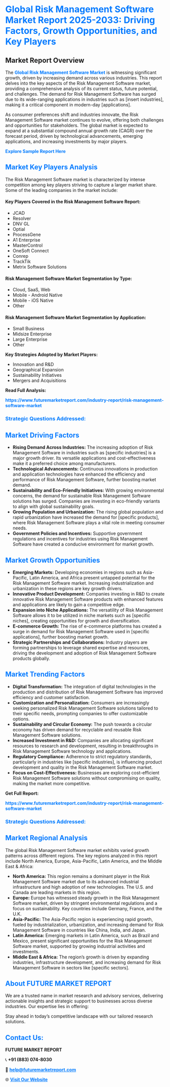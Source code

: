 <h1 style="color: #007BFF;">Global Risk Management Software Market Report 2025-2033: Driving Factors, Growth Opportunities, and Key Players</h1>

<section id="overview">
<h2>Market Report Overview</h2>
<p>The <a href="https://www.futuremarketreport.com/industry-report/risk-management-software-market" style="color: #007BFF; text-decoration: none;"><strong>Global Risk Management Software Market</strong></a> is witnessing significant growth, driven by increasing demand across various industries. This report delves into the key aspects of the Risk Management Software market, providing a comprehensive analysis of its current status, future potential, and challenges. The demand for Risk Management Software has surged due to its wide-ranging applications in industries such as [insert industries], making it a critical component in modern-day [applications].</p>
<p>As consumer preferences shift and industries innovate, the Risk Management Software market continues to evolve, offering both challenges and opportunities for stakeholders. The global market is expected to expand at a substantial compound annual growth rate (CAGR) over the forecast period, driven by technological advancements, emerging applications, and increasing investments by major players.</p>
</section>

<section id="overview">
<p><a href="https://www.futuremarketreport.com/request-sample/reportId=101003" style="color: #007BFF; text-decoration: none;"><strong>Explore Sample Report Here</strong></a></p>
</section>

<section id="key-players">
<h2 style="color: #007BFF;">Market Key Players Analysis</h2>
<p>The Risk Management Software market is characterized by intense competition among key players striving to capture a larger market share. Some of the leading companies in the market include:</p>
<h4>Key Players Covered in the Risk Management Software Report:</h4>
<ul><li>JCAD</li><li>Resolver</li><li>DNV GL</li><li>Optial</li><li>ProcessGene</li><li>A1 Enterprise</li><li>MasterControl</li><li>OneSoft Connect</li><li>Conrep</li><li>TrackTik</li><li>Metrix Software Solutions</li></ul>
<h4>Risk Management Software Market Segmentation by Type:</h4>
<ul><li>Cloud, SaaS, Web</li><li>Mobile - Android Native</li><li>Mobile - iOS Native</li><li>Other</li></ul>

<h4>Risk Management Software Market Segmentation by Application:</h4>
<ul><li>Small Business</li><li>Midsize Enterprise</li><li>Large Enterprise</li><li>Other</li></ul>
<p><strong>Key Strategies Adopted by Market Players:</strong></p>
<ul>
<li>Innovation and R&D</li>
<li>Geographical Expansion</li>
<li>Sustainability Initiatives</li>
<li>Mergers and Acquisitions</li>
</ul>
</section>

<section>
<p><strong>Read Full Analysis: </strong></p><a href="https://www.futuremarketreport.com/industry-report/risk-management-software-market" style="color: #007BFF; text-decoration: none;"><strong>https://www.futuremarketreport.com/industry-report/risk-management-software-market</strong></a>
<h3 style="color: #007BFF;">Strategic Questions Addressed:</h3>
</section>

<section id="driving-factors">
<h2 style="color: #007BFF;">Market Driving Factors</h2>
<ul>
<li><strong>Rising Demand Across Industries:</strong> The increasing adoption of Risk Management Software in industries such as [specific industries] is a major growth driver. Its versatile applications and cost-effectiveness make it a preferred choice among manufacturers.</li>
<li><strong>Technological Advancements:</strong> Continuous innovations in production and application technologies have enhanced the efficiency and performance of Risk Management Software, further boosting market demand.</li>
<li><strong>Sustainability and Eco-Friendly Initiatives:</strong> With growing environmental concerns, the demand for sustainable Risk Management Software solutions has surged. Companies are investing in eco-friendly variants to align with global sustainability goals.</li>
<li><strong>Growing Population and Urbanization:</strong> The rising global population and rapid urbanization have increased the demand for [specific products], where Risk Management Software plays a vital role in meeting consumer needs.</li>
<li><strong>Government Policies and Incentives:</strong> Supportive government regulations and incentives for industries using Risk Management Software have created a conducive environment for market growth.</li>
</ul>
</section>

<section id="growth-opportunities">
<h2 style="color: #007BFF;">Market Growth Opportunities</h2>
<ul>
<li><strong>Emerging Markets:</strong> Developing economies in regions such as Asia-Pacific, Latin America, and Africa present untapped potential for the Risk Management Software market. Increasing industrialization and urbanization in these regions are key growth drivers.</li>
<li><strong>Innovative Product Development:</strong> Companies investing in R&D to create innovative Risk Management Software products with enhanced features and applications are likely to gain a competitive edge.</li>
<li><strong>Expansion into Niche Applications:</strong> The versatility of Risk Management Software allows it to be utilized in niche markets such as [specific niches], creating opportunities for growth and diversification.</li>
<li><strong>E-commerce Growth:</strong> The rise of e-commerce platforms has created a surge in demand for Risk Management Software used in [specific applications], further boosting market growth.</li>
<li><strong>Strategic Partnerships and Collaborations:</strong> Industry players are forming partnerships to leverage shared expertise and resources, driving the development and adoption of Risk Management Software products globally.</li>
</ul>
</section>

<section id="trending-factors">
<h2 style="color: #007BFF;">Market Trending Factors</h2>
<ul>
<li><strong>Digital Transformation:</strong> The integration of digital technologies in the production and distribution of Risk Management Software has improved efficiency and customer satisfaction.</li>
<li><strong>Customization and Personalization:</strong> Consumers are increasingly seeking personalized Risk Management Software solutions tailored to their specific needs, prompting companies to offer customizable options.</li>
<li><strong>Sustainability and Circular Economy:</strong> The push towards a circular economy has driven demand for recyclable and reusable Risk Management Software solutions.</li>
<li><strong>Increased Investment in R&D:</strong> Companies are allocating significant resources to research and development, resulting in breakthroughs in Risk Management Software technology and applications.</li>
<li><strong>Regulatory Compliance:</strong> Adherence to strict regulatory standards, particularly in industries like [specific industries], is influencing product development and quality in the Risk Management Software market.</li>
<li><strong>Focus on Cost-Effectiveness:</strong> Businesses are exploring cost-efficient Risk Management Software solutions without compromising on quality, making the market more competitive.</li>
</ul>
</section>

<section>
<p><strong>Get Full Report: </strong></p><a href="https://www.futuremarketreport.com/industry-report/risk-management-software-market" style="color: #007BFF; text-decoration: none;"><strong>https://www.futuremarketreport.com/industry-report/risk-management-software-market</strong></a>
<h3 style="color: #007BFF;">Strategic Questions Addressed:</h3>
</section>


<section id="regional-analysis">
<h2 style="color: #007BFF;">Market Regional Analysis</h2>
<p>The global Risk Management Software market exhibits varied growth patterns across different regions. The key regions analyzed in this report include North America, Europe, Asia-Pacific, Latin America, and the Middle East & Africa:</p>
<ul>
<li><strong>North America:</strong> This region remains a dominant player in the Risk Management Software market due to its advanced industrial infrastructure and high adoption of new technologies. The U.S. and Canada are leading markets in this region.</li>
<li><strong>Europe:</strong> Europe has witnessed steady growth in the Risk Management Software market, driven by stringent environmental regulations and a focus on sustainability. Key countries include Germany, France, and the U.K.</li>
<li><strong>Asia-Pacific:</strong> The Asia-Pacific region is experiencing rapid growth, fueled by industrialization, urbanization, and increasing demand for Risk Management Software in countries like China, India, and Japan.</li>
<li><strong>Latin America:</strong> Emerging markets in Latin America, such as Brazil and Mexico, present significant opportunities for the Risk Management Software market, supported by growing industrial activities and investments.</li>
<li><strong>Middle East & Africa:</strong> The region’s growth is driven by expanding industries, infrastructure development, and increasing demand for Risk Management Software in sectors like [specific sectors].</li>
</ul>
</section>

<footer>
<h2 style="color: #007BFF;">About FUTURE MARKET REPORT</h2>
<p>We are a trusted name in market research and advisory services, delivering actionable insights and strategic support to businesses across diverse industries. Our expertise lies in offering:</p>

<p>Stay ahead in today’s competitive landscape with our tailored research solutions.</p>

<h2 style="color: #007BFF;">Contact Us:</h2>
<p><strong>FUTURE MARKET REPORT</strong></p>
<p>📞 <strong>+91 (883) 074-8030</strong></p>
<p>📧 <strong><a href="mailto:help@futuremarketreport.com" style="color: #007BFF;">help@futuremarketreport.com</a></strong></p>
<p>🌐 <strong><a href="https://www.futuremarketreport.com/" style="color: #007BFF;">Visit Our Website</a></strong></p>
</footer>